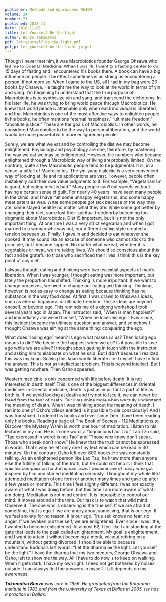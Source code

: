 ```yaml
---
publisher: Methods and Approaches NAJOM
volume: 24
number: 73
published: 2018-11
date: 2018-11-01
title: Let Yourself Be the Light
author: Bunzo Takamatsu
pdf: let-yourself-be-the-light.pdf
pdfjp: let-yourself-be-the-light-jp.pdf
---
```


Though I never met him, it was Macrobiotics founder George Ohsawa who led me to Oriental Medicine. When I was 19, I went to a fasting center to do 15 days of fasting and I encountered his books there. A book can have a big influence on people.<!--more--> The effect sometimes is as strong as encountering a person, if not more so. When I came to the US, all I had in my bag were 20 books by Ohsawa. He taught me the way to look at the world in terms of yin and yang. I’m beginning to understand that the true purpose of Macrobiotics is to synthesize yin and yang, and transcend the dichotomy. In his later life, he was trying to bring world peace through Macrobiotics. He knew that world peace is attainable only when each individual is liberated, and that Macrobiotics is one of the most effective ways to enlighten people. In his books, he often mentions “eternal happiness,” “ultimate freedom,” “absolute justice.” These are the goals of Macrobiotics. In other words, he considered Macrobiotics to be the way to personal liberation, and the world would be more peaceful with more enlightened people.

Surely, we are what we eat and by controlling the diet we may become enlightened. Physiology and psychology are one, therefore, by mastering the way we eat we may be enlightened. However, the numbers who became enlightened through a Macrobiotic way of living are probably limited. On the contrary, quite a few Macrobiotic people tend to be judgmental. It is, in a sense, a pitfall of Macrobiotics. The yin-yang dialectic is a very convenient way of looking at life and its applications are vast. However, people often mistakenly add their own value judgments to it. For example, “Vegetarianism is good, but eating meat is bad.” Many people can’t eat sweets without having a certain sense of guilt. For nearly 40 years I have seen many people in the clinic, and I have met some unhappy vegetarians, and some happy meat eaters as well. While some people got sick because of the way they ate, some stayed healthy no matter what they ate. While some got better by changing their diet, some lost their spiritual freedom by becoming too dogmatic about Macrobiotics. Diet IS important, but it is not the only important thing. At one time I was a very strict vegetarian and when I got married to a woman who was not, our different eating style created a tension between us. Finally, I gave in and decided to eat whatever she cooked. It may sound like an excuse of someone who cannot stick to the principle, but I became happier. No matter what we eat, whether it is vegetables or meat, we are taking lives. We should be conscious about this fact and be grateful to those who sacrificed their lives. I think this is the key point of any diet.

I always thought eating and thinking were two essential aspects of man’s liberation. When I was younger, I thought eating was more important, but lately the proportion has shifted. Thinking is more important. If we want to change ourselves, we need to change our eating and thinking. Thinking, however, is not as easy to change as eating because thinking has no substance in the way food does. At first, I was drawn to Ohsawa’s ideas, such as eternal happiness or ultimate freedom. These ideas are beyond oneself, or beyond ego. This reminds me of a qigong workshop I took several years ago in Japan. The instructor said, “When is man happiest?” and immediately answered himself, “When he loses his ego.” Ever since, this incident became my ultimate question and answer, and somehow I thought Ohsawa was aiming at the same thing: conquering the ego.

What does “losing ego” mean? Is ego what makes us us? Then losing ego means to die? We become the happiest when we die? Is it possible to lose ego while we are alive? I thought about getting in touch with the instructor and asking him to elaborate on what he said. But I didn’t because I realized this was my koan. Solving this koan would liberate me. I myself have to find the answer. This is not an intellectual problem. This is beyond intellect. But I was getting nowhere. Then Osho appeared.

Western medicine is only concerned with life before death. It is not interested in death itself. This is one of the biggest differences in Oriental medicine. In Oriental medicine, death is just as important a part of life as birth is. If we avoid looking at death and try not to face it, we can never be freed from the fear of death. Our lives shine more when we truly understand the meaning of death. When I was thinking about the meaning of death, I ran into one of Osho’s videos entitled Is it possible to die consciously? And I was transfixed. I ordered his books and ever since then I have been reading only his books. Reading a page of The Book of Secrets - 112 Meditations to Discover the Mystery Within is worth one hour of meditation. I listen to his lectures in my car. He is, in one word, a “loquacious Lao Tzu.” Lao Tzu said, “Tao expressed in words is not Tao” and “Those who know don’t speak. Those who speak don’t know.” He knew that the truth cannot be expressed in words. That’s why he left only one tiny text which can be read in 30 minutes. On the contrary, Osho left over 600 books. He was constantly talking. As an enlightened person like Lao Tzu, he knew more than anyone else the futility of talking of the truth, but he could not help it. I think that was his compassion for the human race. I became one of many who got inspired by him and started meditating seriously. Throughout my whole life I attempted meditation of one form or another many times and gave up after a few years or months. This time I feel slightly different. I was not exactly aware of what I was doing before, but this time I am more aware of what I am doing. Meditation is not mind control. It is impossible to control our mind. It moves around all the time. Our task is to watch that wild mind. Observe it. The one who is observing is the true self. If we are afraid of something, that is ego. If we are angry about something, that is our ego. If we feel anxiety for no reason, it is our ego. True self knows no fear, no anger. If we awaken our true self, we are enlightened. Ever since I was little, I wanted to become enlightened. At almost 62, I feel like I am standing at the gate that leads to the peak called enlightenment. My goal is enlightenment, and I want to attain it without becoming a monk, without retiring on a mountain, without getting divorced. I should be able to because I understand Buddha’s last words: “Let the dharma be the light. Let yourself be the light.” I have the dharma that my two mentors, George Ohsawa and Osho, left to show me the way. All I have to do now is to keep on walking. When it gets dark, I have my own light. I need not get bothered by noises outside. I can always find the answers in myself. It all depends on my awareness.

_**Takamatsu Bunzo** was born in 1956. He graduated from the Kototama Institute in 1983 and from the University of Texas at Dallas in 2005. He has a practice in Dallas._
